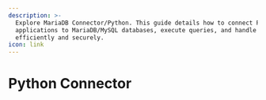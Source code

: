 ```yaml
---
description: >-
  Explore MariaDB Connector/Python. This guide details how to connect Python
  applications to MariaDB/MySQL databases, execute queries, and handle data
  efficiently and securely.
icon: link
---
```


# Python Connector

